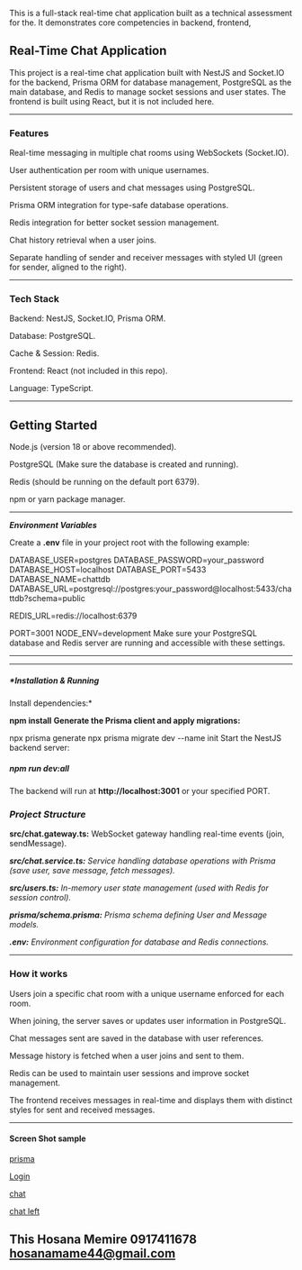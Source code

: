 This is a full-stack real-time chat application built as a technical assessment for the.  It demonstrates core competencies in backend, frontend,

## **Real-Time Chat Application**

  This project is a real-time chat application built with NestJS and Socket.IO for the backend, Prisma ORM for database management, PostgreSQL as the main database, and Redis to manage socket sessions and user states. The frontend is built using React, but it is not included here.

---

### Features

Real-time messaging in multiple chat rooms using WebSockets (Socket.IO).

User authentication per room with unique usernames.

Persistent storage of users and chat messages using PostgreSQL.

Prisma ORM integration for type-safe database operations.

Redis integration for better socket session management.

Chat history retrieval when a user joins.

Separate handling of sender and receiver messages with styled UI (green for sender, aligned to the right).

---

### Tech Stack

Backend: NestJS, Socket.IO, Prisma ORM.

Database: PostgreSQL.

Cache & Session: Redis.

Frontend: React (not included in this repo).

Language: TypeScript.

---

## Getting Started

Node.js (version 18 or above recommended).

PostgreSQL (Make sure the database is created and running).

Redis (should be running on the default port 6379).

npm or yarn package manager.

---

***Environment Variables***

Create a **.env** file in your project root with the following example:

DATABASE_USER=postgres
DATABASE_PASSWORD=your_password
DATABASE_HOST=localhost
DATABASE_PORT=5433
DATABASE_NAME=chattdb
DATABASE_URL=postgresql://postgres:your_password@localhost:5433/chattdb?schema=public

REDIS_URL=redis://localhost:6379

PORT=3001
NODE_ENV=development
Make sure your PostgreSQL database and Redis server are running and accessible with these settings.

---

---

##### *Installation & Running

Install dependencies:*

**npm install**
**Generate the Prisma client and apply migrations:**

npx prisma generate
npx prisma migrate dev --name init
Start the NestJS backend server:

##### npm run dev:all

The backend will run at **http://localhost:3001** or your specified PORT.

### *Project Structure*

**src/chat.gateway.ts:** WebSocket gateway handling real-time events (join, sendMessage).

***src/chat.service.ts:** Service handling database operations with Prisma (save user, save message, fetch messages).*

***src/users.ts:** In-memory user state management (used with Redis for session control).*

***prisma/schema.prisma:** Prisma schema defining User and Message models.*

***.env:** Environment configuration for database and Redis connections.*

---

### **How it works**

Users join a specific chat room with a unique username enforced for each room.

When joining, the server saves or updates user information in PostgreSQL.

Chat messages sent are saved in the database with user references.

Message history is fetched when a user joins and sent to them.

Redis can be used to maintain user sessions and improve socket management.

The frontend receives messages in real-time and displays them with distinct styles for sent and received messages.

---

#### Screen Shot sample

[prisma](./Screen_Shot_2025-06-22_2.04.54_PM.png)

[Login](./Screen_Shot_2025-06-22_at_2.07.08_PM.png)

[chat ](./Screen_Shot_2025-06-22_at_2.12.34_PM.png)

[chat left](./Screen_Shot_2025-06-22_at_2.11.46_PM.png) 


## This Hosana Memire 0917411678 hosanamame44@gmail.com
